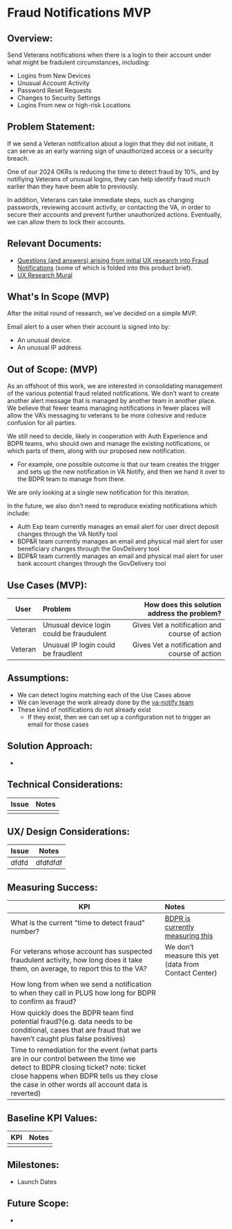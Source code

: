# Fraud Notifications MVP

## Overview: 
Send Veterans notifications when there is a login to their account under what might be fradulent circumstances, including:
* Logins from New Devices
* Unusual Account Activity
* Password Reset Requests
* Changes to Security Settings
* Logins From new or high-risk Locations



## Problem Statement: 
If we send a Veteran notification about a login that they did not initiate, it can serve as an early warning sign of unauthorized access or a security breach.

One of our 2024 OKRs is reducing the time to detect fraud by 10%, and by notifiying Veterans of unusual logins, they can help identify fraud much earlier than they have been able to previously. 

In addition, Veterans can take immediate steps, such as changing passwords, reviewing account activity, or contacting the VA, in order to secure their accounts and prevent further unauthorized actions. Eventually, we can allow them to lock their accounts.


## Relevant Documents:
- [Questions (and answers) arising from initial UX research into Fraud Notifications](https://github.com/department-of-veterans-affairs/va.gov-team/blob/master/products/identity/Products/Fraud%20Notifications/Fraud%20Notifications%20-%20possible%20brief%20updats.md) (some of which is folded into this product brief).
- [UX Research Mural](https://app.mural.co/t/oddballinternal7486/m/oddballinternal7486/1709058764550/6122e5571e28b17c72781cf20646550887475202?sender=u8f85d3b7f2143f85bb7a9248)

## What's In Scope (MVP) 
After the initial round of research, we've decided on a simple MVP.

Email alert to a user when their account is signed into by:
* An unusual device.
* An unusual IP address.

## Out of Scope: (MVP)
As an offshoot of this work, we are interested in consolidating management of the various potential fraud related notifications. We don’t want to create another alert message that is managed by another team in another place. We believe that fewer teams managing notifications in fewer places will allow the VA’s messaging to veterans to be more cohesive and reduce confusion for all parties.

We still need to decide, likely in cooperation with Auth Experience and BDPR teams, who should own and manage the existing notifications, or which parts of them, along with our proposed new notification. 
 * For example, one possible outcome is that our team creates the trigger and sets up the new notification in VA Notify, and then we hand it over to the BDPR team to manage from there. 

We are only looking at a single new notification for this iteration. 

In the future, we also don’t need to reproduce existing notifications which include: 
- Auth Exp team currently manages an email alert for user direct deposit changes through the VA Notify tool
- BDP&R team currently manages an email and physical mail alert for user beneficiary changes through the GovDelivery tool
- BDP&R team currently manages an email and physical mail alert for user bank account changes through the GovDelivery tool


## Use Cases (MVP):
| User          | Problem       | How does this solution address the problem?  |
| ------------- |:------------ | -----:|
|Veteran | Unusual device login could be fraudulent |Gives Vet a notification and course of action  | 
|Veteran | Unusual IP login could be fraudlent  |Gives Vet a notification and course of action  |


## Assumptions:
* We can detect logins matching each of the Use Cases above
* We can leverage the work already done by the [va-notify team](https://github.com/department-of-veterans-affairs/va.gov-team/tree/master/products/va-notify#playbook)
* These kind of notifications do not already exist
  * If they exist, then we can set up a configuration not to trigger an email for those cases
    
## Solution Approach: 
* 
  
## Technical Considerations:
| Issue         | Notes         | 
| ------------- |:-------------:| 
| |               |

## UX/ Design Considerations:
| Issue         | Notes         | 
| ------------- |:-------------:| 
| dfdfd |   dfdfdfdf           |


## Measuring Success:
| KPI           | Notes         | 
|  ------------- |:------------- | 
| What is the current "time to detect fraud" number? | [BDPR is currently measuring this](https://docs.google.com/spreadsheets/d/1JKNTCMRDmgJh5jU--rOicPMqvw0zR00ze2X-VycFmOE/edit#gid=1457434547) |
|For veterans whose account has suspected fraudulent activity, how long does it take them, on average, to report this to the VA?  | We don’t measure this yet (data from Contact Center) |
| How long from when we send a notification to when they call in PLUS how long for BDPR to confirm as fraud? | |
| How quickly does the BDPR team find potential fraud?(e.g. data needs to be conditional, cases that are fraud that we haven’t caught plus false positives) | |
| Time to remediation for the event (what parts are in our control between the time we detect to BDPR closing ticket? note: ticket close happens when BDPR tells us they close the case in other words all account data is reverted) |


## Baseline KPI Values:
| KPI           | Notes         | 
| ------------- |:-------------:| 
|  |               |


## Milestones:
* Launch Dates


## Future Scope:
* 
